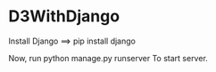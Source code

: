 # D3WithDjango

Install Django ==> pip install django

Now, run python manage.py runserver
To start server.
